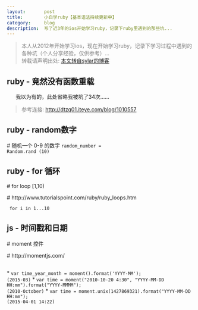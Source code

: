 ```yaml
---
layout:       post
title:        小白学ruby【基本语法持续更新中】
category:     blog
description:  写了近3年的ios开始学习ruby，记录下ruby里遇到的那些坑...
---
```



<blockquote><p style="
    color: gray;
">本人从2012年开始学习ios，现在开始学习ruby，记录下学习过程中遇到的各种坑（个人分享经验，仅供参考）...
<br>
转载请声明出处:  <a href = "http://sylarcao.github.io/blog/2015/03/24/%E5%B0%8F%E7%99%BD%E5%AD%A6ruby.html">本文转自sylar的博客</a>
</p></blockquote>


## ruby - 竟然没有函数重载
<ol style=" margin-bottom: 8px; ">我以为有的，此处省略我被坑了34次……</ol>
<blockquote><p style="
    color: gray;
">参考连接:  <a href = "http://dtzq01.iteye.com/blog/1010557">http://dtzq01.iteye.com/blog/1010557</a>
</p></blockquote>


## ruby - random数字
<scomment># 随机一个 0-9 的数字</scomment>
<code>random_number = Random.rand (10)</code>


## ruby - for 循环
<scomment> # for loop [1,10)   </scomment>
<p style=" line-height: 0px; margin-bottom: 10px; "></p>
<scomment> # http://www.tutorialspoint.com/ruby/ruby_loops.htm </scomment>

<p style=" line-height: 0px; margin-bottom: 10px; "></p>
<code> for i in 1...10</code>


## js - 时间戳和日期
<scomment># moment 控件</scomment>
<p style=" line-height: 0px; margin-bottom: 10px; "></p>
<scomment># http://momentjs.com/</scomment>
<p style=" line-height: 10px; margin-bottom: 30px; "></p>
* <code>var time_year_month = moment().format('YYYY-MM');</code>  <br/>
  <code>(2015-03)</code>
* <code>var time = moment("2010-10-20 4:30", "YYYY-MM-DD HH:mm").format("YYYY-MMMM"); </code>  <br/>
  <code>(2010-October)</code>
* <code>var time = moment.unix(1427869321).format("YYYY-MM-DD HH:mm"); </code>  <br/>
  <code>(2015-04-01 14:22)</code>



  

